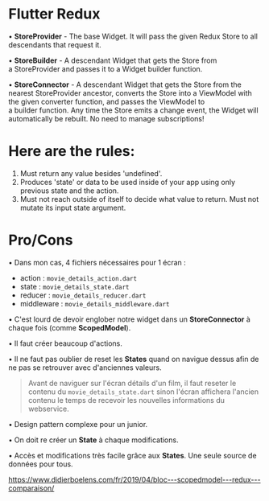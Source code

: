 Flutter Redux
===============
• **StoreProvider** - The base Widget. It will pass the given Redux Store to all descendants that request it.

• **StoreBuilder** - A descendant Widget that gets the Store from a StoreProvider and passes it to a Widget builder function.

• **StoreConnector** - A descendant Widget that gets the Store from the nearest StoreProvider ancestor, converts the Store into a ViewModel with the given converter function, and passes the ViewModel to a builder function. Any time the Store emits a change event, the Widget will automatically be rebuilt. No need to manage subscriptions!

Here are the rules:
===============

1. Must return any value besides 'undefined'.
2. Produces 'state' or data to be used inside of your app using only previous state and the action.
3. Must not reach outside of itself to decide what value to return. Must not mutate its input state argument.


Pro/Cons
===============
• Dans mon cas, 4 fichiers nécessaires pour 1 écran :
* action : `movie_details_action.dart`
* state : `movie_details_state.dart`
* reducer : `movie_details_reducer.dart`
* middleware : `movie_details_middleware.dart`

• C'est lourd de devoir englober notre widget dans un **StoreConnector** à chaque fois (comme **ScopedModel**).

• Il faut créer beaucoup d'actions.

• Il ne faut pas oublier de reset les **States** quand on navigue dessus afin de ne pas se retrouver avec d'anciennes valeurs.
> Avant de naviguer sur l'écran détails d'un film, il faut reseter le contenu du `movie_details_state.dart` sinon l'écran affichera l'ancien contenu le temps de recevoir les nouvelles informations du webservice.

• Design pattern complexe pour un junior.

• On doit re créer un **State** à chaque modifications.

• Accès et modifications très facile grâce aux **States**. Une seule source de données pour tous.


https://www.didierboelens.com/fr/2019/04/bloc---scopedmodel---redux---comparaison/
